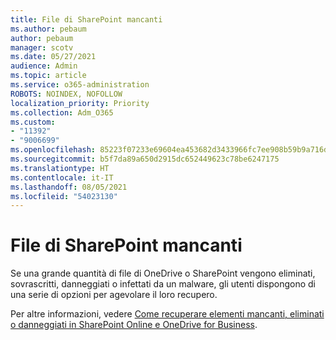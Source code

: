 ```yaml
---
title: File di SharePoint mancanti
ms.author: pebaum
author: pebaum
manager: scotv
ms.date: 05/27/2021
audience: Admin
ms.topic: article
ms.service: o365-administration
ROBOTS: NOINDEX, NOFOLLOW
localization_priority: Priority
ms.collection: Adm_O365
ms.custom:
- "11392"
- "9006699"
ms.openlocfilehash: 85223f07233e69604ea453682d3433966fc7ee908b59b9a716d9ba99950c9e62
ms.sourcegitcommit: b5f7da89a650d2915dc652449623c78be6247175
ms.translationtype: HT
ms.contentlocale: it-IT
ms.lasthandoff: 08/05/2021
ms.locfileid: "54023130"
---
```

# <a name="sharepoint-files-are-missing"></a>File di SharePoint mancanti

Se una grande quantità di file di OneDrive o SharePoint vengono eliminati, sovrascritti, danneggiati o infettati da un malware, gli utenti dispongono di una serie di opzioni per agevolare il loro recupero.

Per altre informazioni, vedere [Come recuperare elementi mancanti, eliminati o danneggiati in SharePoint Online e OneDrive for Business](https://go.microsoft.com/fwlink/?linkid=2110774).
